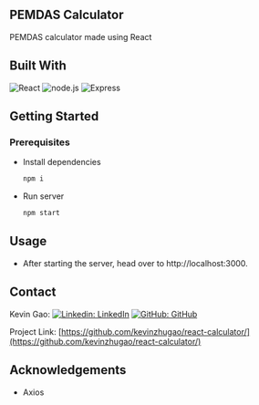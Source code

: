 ## PEMDAS Calculator
PEMDAS calculator made using React

## Built With

![React](https://img.shields.io/badge/react-%2320232a.svg?style=for-the-badge&logo=react&logoColor=%2361DAFB)
![node.js](https://img.shields.io/badge/Node.js-20232A?style=for-the-badge&logo=nodedotjs&logoColor=green)
![Express](https://img.shields.io/badge/-Express-20232A?style=for-the-badge&logo=express&logoColor=yellow)


## Getting Started

### Prerequisites

* Install dependencies
  ```sh
  npm i
  ```
* Run server
  ```sh
  npm start
  ```

## Usage

* After starting the server, head over to http://localhost:3000. 

## Contact

Kevin Gao: [![Linkedin: LinkedIn](https://img.shields.io/badge/linkedin-%230077B5.svg?style=for-the-badge&logo=linkedin&logoColor=white&link=https://www.linkedin.com/in/kevinzhugao/)](https://www.linkedin.com/in/kevinzhugao/) [![GitHub: GitHub](https://img.shields.io/badge/github-%23121011.svg?style=for-the-badge&logo=github&logoColor=white&link=https://github.com/kevinzhugao)](https://github.com/kevinzhugao)

Project Link: [https://github.com/kevinzhugao/react-calculator/](https://github.com/kevinzhugao/react-calculator/)

## Acknowledgements
* Axios

